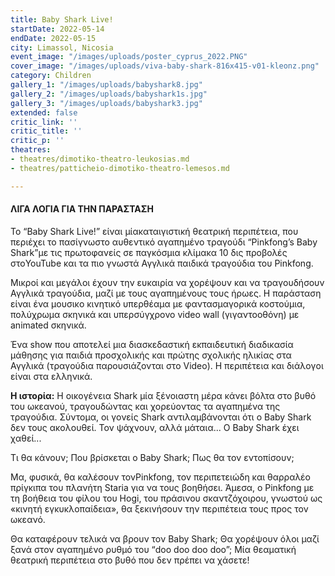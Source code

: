 ```yaml
---
title: Baby Shark Live!
startDate: 2022-05-14
endDate: 2022-05-15
city: Limassol, Nicosia
event_image: "/images/uploads/poster_cyprus_2022.PNG"
cover_image: "/images/uploads/viva-baby-shark-816x415-v01-kleonz.png"
category: Children
gallery_1: "/images/uploads/babyshark8.jpg"
gallery_2: "/images/uploads/babyshark1s.jpg"
gallery_3: "/images/uploads/babyshark3.jpg"
extended: false
critic_link: ''
critic_title: ''
critic_p: ''
theatres:
- theatres/dimotiko-theatro-leukosias.md
- theatres/patticheio-dimotiko-theatro-lemesos.md

---
```

#### ΛΙΓΑ ΛΟΓΙΑ ΓΙΑ ΤΗΝ ΠΑΡΑΣΤΑΣΗ

Το “Baby Shark Live!” είναι μίακαταιγιστική θεατρική περιπέτεια, που περιέχει το πασίγνωστο αυθεντικό αγαπημένο τραγούδι “Pinkfong’s Baby Shark”με τις πρωτοφανείς σε παγκόσμια κλίμακα 10 δις προβολές στοYouTube και τα πιο γνωστά Αγγλικά παιδικά τραγούδια του Pinkfong. 

Μικροί και μεγάλοι έχουν την ευκαιρία να χορέψουν και να τραγουδήσουν Αγγλικά τραγούδια, μαζί με τους αγαπημένους τους ήρωες. Η παράσταση είναι ένα μουσικο κινητικό υπερθέαμα με φαντασμαγορικά κοστούμια, πολύχρωμα σκηνικά και υπερσύγχρονο video wall (γιγαντοοθόνη) με animated σκηνικά.

Ένα show που αποτελεί μια διασκεδαστική εκπαιδευτική διαδικασία μάθησης για παιδιά προσχολικής και πρώτης σχολικής ηλικίας στα Αγγλικά (τραγούδια παρουσιάζονται στο Video). Η περιπέτεια και διάλογοι είναι στα ελληνικά. 

**Η ιστορία:** Η οικογένεια Shark μία ξένοιαστη μέρα κάνει βόλτα στο βυθό του ωκεανού, τραγουδώντας και χορεύοντας τα αγαπημένα της τραγούδια. Σύντομα, οι γονείς Shark αντιλαμβάνονται ότι ο Baby Shark δεν τους ακολουθεί. Τον ψάχνουν, αλλά μάταια... Ο Baby Shark έχει χαθεί...

Τι θα κάνουν; Που βρίσκεται ο Baby Shark; Πως θα τον εντοπίσουν;

Μα, φυσικά, θα καλέσουν τονPinkfong, τον περιπετειώδη και θαρραλέο πρίγκιπα του πλανήτη Staria για να τους βοηθήσει. Άμεσα, ο Pinkfong με τη βοήθεια του φίλου του Hogi, του πράσινου σκαντζόχοιρου, γνωστού ως «κινητή εγκυκλοπαίδεια», θα ξεκινήσουν την περιπέτεια τους προς τον ωκεανό. 

Θα καταφέρουν τελικά να βρουν τον Baby Shark; Θα χορέψουν όλοι μαζί ξανά στον αγαπημένο ρυθμό του “doo doo doo doo”; Μία θεαματική θεατρική περιπέτεια στο βυθό που δεν πρέπει να χάσετε!